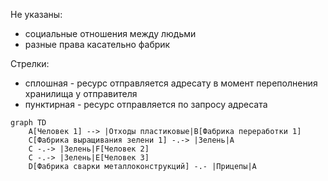 Не указаны:
- социальные отношения между людьми
- разные права касательно фабрик

Стрелки:
- сплошная - ресурс отправляется адресату в момент переполнения хранилища у отправителя
- пунктирная - ресурс отправляется по запросу адресата

```mermaid
graph TD
    A[Человек 1] --> |Отходы пластиковые|B[Фабрика переработки 1]
    C[Фабрика выращивания зелени 1] -.-> |Зелень|A
    C -.-> |Зелень|F[Человек 2]
    C -.-> |Зелень|E[Человек 3]
    D[Фабрика сварки металлоконструкций] -.- |Прицепы|A
```
